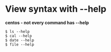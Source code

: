 # View syntax with --help

**centos - not every command has --help**

```
$ ls --help
$ cal --help
$ date --help
$ file --help
```

